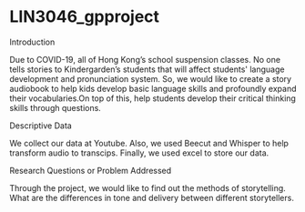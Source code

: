 # LIN3046_gpproject

Introduction

Due to COVID-19,  all of Hong Kong’s school suspension classes. No one tells stories to Kindergarden’s students that will affect students' language development and pronunciation system. So, we would like to create a story audiobook to help kids develop basic language skills and profoundly expand their vocabularies.On top of this, help students develop their critical thinking skills through questions.

Descriptive Data

We collect our data at Youtube. Also, we used Beecut and Whisper to help transform audio to transcips. Finally, we used excel to store our data.

Research Questions or Problem Addressed

Through the project, we would like to find out the methods of storytelling. What are the differences in tone and delivery between different storytellers.
